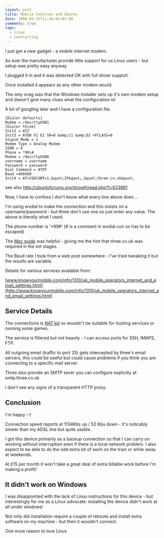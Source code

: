 ```yaml
---
layout: post
title: Mobile Internet and Ubuntu
date: 2008-05-25T11:44:01+01:00
comments: true
tags:
  - linux
  - contracting
---
```


I just got a new gadget - a mobile internet modem.

As ever the manufactures provide little support for us Linux users - but setup was pretty easy anyway.

I plugged it in and it was detected OK with full driver support.

Once installed it appears as any other modem would.

The only snag was that the Windows installer sets up it's own modem setup and doesn't give many clues what the configuration is!

A bit of googling later and I have a configuration file.

```
[Dialer defaults]
Modem = /dev/ttyUSB1
[Dialer three]
Init2 = ATZ
Init3 = ATQ0 V1 E1 S0=0 &amp;C1 &amp;D2 +FCLASS=0
Stupid Mode = 1
Modem Type = Analog Modem
ISDN = 0
Phone = *99\#
Modem = /dev/ttyUSB0
username = username
Password = password
Dial Command = ATDT
Baud =466600
Init4 = AT+CGDCONT=1,&quot;IP&quot;,&quot;three.co.uk&quot;
```

see also http://ubuntuforums.org/showthread.php?t=633981

Now, I have to confess I don't know what every line above does ...

I'm using wvdial to make the connection and this insists on a username/password - but three don't use one so just enter any value. The above is literally what I used.

The phone number is '\*99#' (# is a comment in wvdial.con so has to be escaped)

The [Mac guide](http://www.three.co.uk/threefiles/macdrivers/ConfigGuideUSBModemMac.pdf) was helpful - giving me the hint that three.co.uk was required in the init stages.

The Baud rate I took from a web post somewhere - I've tried tweaking it but the results are variable.

Details for various services available from:

[www.knowyourmobile.com/info/1310/uk_mobile_operators_internet_and_email_settings.html](http://www.knowyourmobile.com/info/1310/uk_mobile_operators_internet_and_email_settings.html)

## Service Details

The connections is [NAT'ed](http://en.wikipedia.org/wiki/Network_address_translation) so wouldn't be suitable for hosting services or running some games.

The service is filtered but not heavily - I can access ports for SSH, IMAPS, FTP.

All outgoing email (traffic to port 25) gets intercepted by three's email servers, this could be useful but could cause problems if you think you are connecting to a specific mail server.

Three also provide an SMTP sever you can configure explicitly at smtp.three.co.uk

I don't see any signs of a transparent HTTP proxy.

## Conclusion

I'm happy :-)

Connection speed reports at 1134Kbs up / 52 Kbs down - it's noticably slower than my ADSL line but quite usable.

I got this device primarily as a backup connection so that I can carry on working without interruption even if there is a local network problem. I also expect to be able to do the odd extra bit of work on the train or while away at weekends.

At £15 per month it won't take a great deal of extra billable work before I'm making a profit!

## It didn't work on Windows

I was disappointed with the lack of Linux instructions for this device - but interestingly for me as a Linux advocate: installing the device didn't work at all under windows!

Not only did installation require a couple of reboots and install extra software on my machine - but then it wouldn't connect.

One more reason to love Linux
